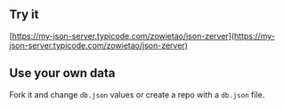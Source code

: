 ## Try it

[https://my-json-server.typicode.com/zowietao/json-zerver](https://my-json-server.typicode.com/zowietao/json-zerver)

## Use your own data

Fork it and change `db.json` values or create a repo with a `db.json` file.